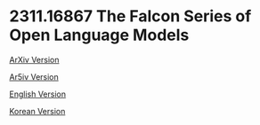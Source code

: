 # 2311.16867 The Falcon Series of Open Language Models

[ArXiv Version](https://arxiv.org/abs/2311.16867)

[Ar5iv Version](https://ar5iv.org/abs/2311.16867)

[English Version](https://raw.githack.com/kh-kim/arxiv-translator/master/2311.16867/paper.en.html)

[Korean Version](https://raw.githack.com/kh-kim/arxiv-translator/master/2311.16867/paper.ko.html)
